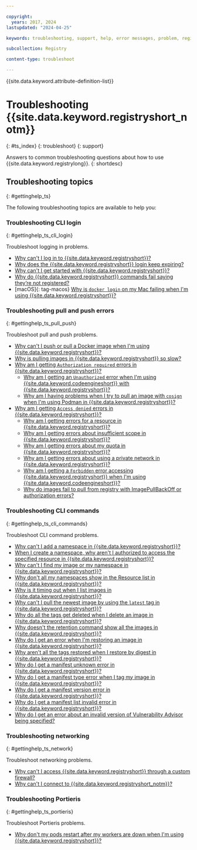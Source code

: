 ```yaml
---

copyright:
  years: 2017, 2024
lastupdated: "2024-04-25"

keywords: troubleshooting, support, help, error messages, problem, registry, support ticket, ticket

subcollection: Registry

content-type: troubleshoot

---
```


{{site.data.keyword.attribute-definition-list}}

# Troubleshooting {{site.data.keyword.registryshort_notm}}
{: #ts_index}
{: troubleshoot}
{: support}

Answers to common troubleshooting questions about how to use {{site.data.keyword.registrylong}}.
{: shortdesc}

## Troubleshooting topics
{: #gettinghelp_ts}

The following troubleshooting topics are available to help you:

### Troubleshooting CLI login
{: #gettinghelp_ts_cli_login}

Troubleshoot logging in problems.

- [Why can't I log in to {{site.data.keyword.registryshort}}?](/docs/Registry?topic=Registry-troubleshoot-login)
- [Why does the {{site.data.keyword.registryshort}} login keep expiring?](/docs/Registry?topic=Registry-troubleshoot-login-expire)
- [Why can't I get started with {{site.data.keyword.registryshort}}?](/docs/Registry?topic=Registry-troubleshoot-get-started)
- [Why do {{site.data.keyword.registryshort}} commands fail saying they’re not registered?](/docs/Registry?topic=Registry-troubleshoot-login-error)
- [macOS]{: tag-macos} [Why is `docker login` on my Mac failing when I'm using {{site.data.keyword.registryshort}}?](/docs/Registry?topic=Registry-troubleshoot-docker-mac)

### Troubleshooting pull and push errors
{: #gettinghelp_ts_pull_push}

Troubleshoot pull and push problems.

- [Why can't I push or pull a Docker image when I'm using {{site.data.keyword.registryshort}}?](/docs/Registry?topic=Registry-troubleshoot-push-pull-docker)
- [Why is pulling images in {{site.data.keyword.registryshort}} so slow?](/docs/Registry?topic=Registry-troubleshoot-pull-performance)
- [Why am I getting `Authorization required` errors in {{site.data.keyword.registryshort}}?](/docs/Registry?topic=Registry-troubleshoot-auth-req)
    - [Why am I getting an `Unauthorized` error when I'm using {{site.data.keyword.codeengineshort}} with {{site.data.keyword.registryshort}}?](/docs/Registry?topic=Registry-troubleshoot-unauthorized-ce)
    - [Why am I having problems when I try to pull an image with `cosign` when I'm using Podman in {{site.data.keyword.registryshort}}?](/docs/Registry?topic=Registry-troubleshoot-cosign-podman)
- [Why am I getting `Access denied` errors in {{site.data.keyword.registryshort}}?](/docs/Registry?topic=Registry-troubleshoot-access-denied)
    - [Why am I getting errors for a resource in {{site.data.keyword.registryshort}}?](/docs/Registry?topic=Registry-troubleshoot-resource)
    - [Why am I getting errors about insufficient scope in {{site.data.keyword.registryshort}}?](/docs/Registry?topic=Registry-troubleshoot-scope)
    - [Why am I getting errors about my quota in {{site.data.keyword.registryshort}}?](/docs/Registry?topic=Registry-troubleshoot-quota)
    - [Why am I getting errors about using a private network in {{site.data.keyword.registryshort}}?](/docs/Registry?topic=Registry-troubleshoot-private)
    - [Why am I getting a `Forbidden` error accessing {{site.data.keyword.registryshort}} when I'm using {{site.data.keyword.codeengineshort}}?](/docs/Registry?topic=Registry-troubleshoot-forbidden-ce)
    - [Why do images fail to pull from registry with ImagePullBackOff or authorization errors?](/docs/Registry?topic=Registry-ts-app-image-pull)

### Troubleshooting CLI commands
{: #gettinghelp_ts_cli_commands}

Troubleshoot CLI command problems.

- [Why can't I add a namespace in {{site.data.keyword.registryshort}}?](/docs/Registry?topic=Registry-troubleshoot-add-namespace)
- [When I create a namespace, why aren't I authorized to access the specified resource in {{site.data.keyword.registryshort}}?](/docs/Registry?topic=Registry-troubleshoot-namespace-auth)
- [Why can't I find my image or my namespace in {{site.data.keyword.registryshort}}?](/docs/Registry?topic=Registry-troubleshoot-image-find)
- [Why don't all my namespaces show in the Resource list in {{site.data.keyword.registryshort}}?](/docs/Registry?topic=Registry-troubleshoot-namespace-resource-list)
- [Why is it timing out when I list images in {{site.data.keyword.registryshort}}?](/docs/Registry?topic=Registry-troubleshoot-image-timeout)
- [Why can't I pull the newest image by using the `latest` tag in {{site.data.keyword.registryshort}}?](/docs/Registry?topic=Registry-troubleshoot-docker-latest)
- [Why do all the tags get deleted when I delete an image in {{site.data.keyword.registryshort}}?](/docs/Registry?topic=Registry-troubleshoot-image-rm)
- [Why doesn't the retention command show all the images in {{site.data.keyword.registryshort}}?](/docs/Registry?topic=Registry-troubleshoot-image-list-retention)
- [Why do I get an error when I'm restoring an image in {{site.data.keyword.registryshort}}?](/docs/Registry?topic=Registry-troubleshoot-image-restore)
- [Why aren't all the tags restored when I restore by digest in {{site.data.keyword.registryshort}}?](/docs/Registry?topic=Registry-troubleshoot-image-restore-digest)
- [Why do I get a manifest unknown error in {{site.data.keyword.registryshort}}?](/docs/Registry?topic=Registry-troubleshoot-manifest-unknown)
- [Why do I get a manifest type error when I tag my image in {{site.data.keyword.registryshort}}?](/docs/Registry?topic=Registry-troubleshoot-manifest-error-type)
- [Why do I get a manifest version error in {{site.data.keyword.registryshort}}?](/docs/Registry?topic=Registry-troubleshoot-manifest-error-version)
- [Why do I get a manifest list invalid error in {{site.data.keyword.registryshort}}?](/docs/Registry?topic=Registry-troubleshoot-manifest-list-error)
- [Why do I get an error about an invalid version of Vulnerability Advisor being specified?](/docs/Registry?topic=Registry-troubleshoot-va-version-error)

### Troubleshooting networking
{: #gettinghelp_ts_network}

Troubleshoot networking problems.

- [Why can't I access {{site.data.keyword.registryshort}} through a custom firewall?](/docs/Registry?topic=Registry-troubleshoot-firewall)
- [Why can't I connect to {{site.data.keyword.registryshort_notm}}?](/docs/Registry?topic=Registry-troubleshoot-connect)

### Troubleshooting Portieris
{: #gettinghelp_ts_portieris}

Troubleshoot Portieris problems.

- [Why don't my pods restart after my workers are down when I'm using {{site.data.keyword.registryshort}}?](/docs/Registry?topic=Registry-troubleshoot-pods)
